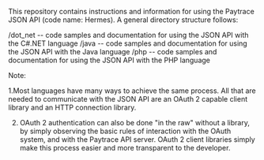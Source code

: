 This repository contains instructions and information for using the Paytrace JSON API (code name: Hermes). A general directory structure follows:

/dot_net -- code samples and documentation for using the JSON API with the C#.NET language
/java -- code samples and documentation for using the JSON API with the Java language
/php -- code samples and documentation for using the JSON API with the PHP language


Note:

1.Most languages have many ways to achieve the same process. All that are needed to communicate with the JSON API are an OAuth 2 capable client library and an HTTP connection library.

2. OAuth 2 authentication can also be done "in the raw" without a library, by simply observing the basic rules of interaction with the OAuth system, and with the Paytrace API server. OAuth 2 client libraries simply make this process easier and more transparent to the developer.
